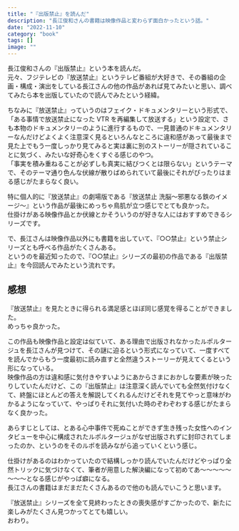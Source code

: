 ```yaml
---
title: "『出版禁止』を読んだ"
description: "長江俊和さんの書籍は映像作品と変わらず面白かったという話。"
date: "2022-11-10"
category: "book"
tags: []
image: ""
---
```


長江俊和さんの『出版禁止』という本を読んだ。  
元々、フジテレビの『放送禁止』というテレビ番組が大好きで、その番組の企画・構成・演出をしている長江さんの他の作品があれば見てみたいと思い、調べてみたら本を出版していたので読んでみたという経緯。

ちなみに『放送禁止』っていうのはフェイク・ドキュメンタリーという形式で、「ある事情で放送禁止になった VTR を再編集して放送する」という設定で、さも本物のドキュメンタリーのように進行するもので、一見普通のドキュメンタリーなんだけどよくよく注意深く見るといろんなところに違和感があって最後まで見た上でもう一度しっかり見てみると実は裏に別のストーリーが隠されていることに気づく、みたいな好奇心をくすぐる感じのやつ。  
「事実を積み重ねることが必ずしも真実に結びつくとは限らない」というテーマで、そのテーマ通り色んな伏線が散りばめられていて最後にそれがぴったりはまる感じがたまらなく良い。

特に個人的に『放送禁止』の劇場版である『放送禁止 洗脳～邪悪なる鉄のイメージ～』という作品が最後にめっちゃ鳥肌が立つ感じでとても良かった。  
仕掛けがある映像作品とか伏線とかそういうのが好きな人にはおすすめできるシリーズです。

で、長江さんは映像作品以外にも書籍を出していて、『○○禁止』という禁止シリーズとも呼べる作品がたくさんある。  
というのを最近知ったので、『○○禁止』シリーズの最初の作品である『出版禁止』を今回読んでみたという流れです。

## 感想

『放送禁止』を見たときに得られる満足感とほぼ同じ感覚を得ることができました。  
めっちゃ良かった。

この作品も映像作品と設定は似ていて、ある理由で出版されなかったルポルタージュを長江さんが見つけて、その謎に迫るという形式になっていて、一度すべてを読んでからもう一度最初に読み直すと全然違うストーリーが見えてくるという形になっている。  
映像作品の方は違和感に気付きやすいようにあからさまにおかしな要素が映ったりしていたんだけど、この『出版禁止』は注意深く読んでいても全然気付けなくて、終盤にほとんどの答えを解説してくれるんだけどそれを見てやっと意味がわかるようになっていて、やっぱりそれに気付いた時のぞわぞわする感じがたまらなく良かった。

あらすじとしては、とある心中事件で死ぬことができず生き残った女性へのインタビューを中心に構成されたルポルタージュがなぜ出版されずに封印されてしまったのか、というのをそのルポを読みながら追っていくという感じ。

仕掛けがあるのはわかっていたので結構しっかり読んでいたんだけどやっぱり全然トリックに気づけなくて、筆者が用意した解決編になって初めてあ～～～～～～～～となる感じがやっぱ癖になる。  
長江さんの書籍はまだまだたくさんあるので他のも読んでいこうと思います。

『放送禁止』シリーズを全て見終わったときの喪失感がすごかったので、新たに楽しみがたくさん見つかってとても嬉しい。  
おわり。
